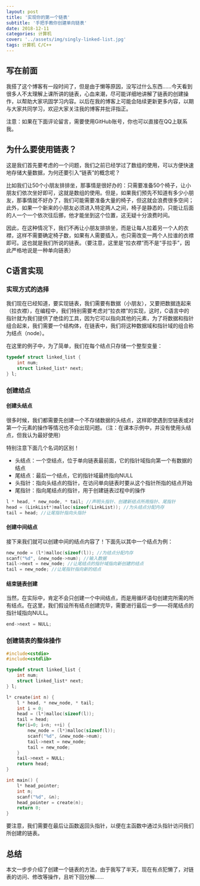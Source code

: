 ```yaml
---
layout: post
title: '实现你的第一个链表'
subtitle: '手把手教你创建单向链表'
date: 2018-12-11
categories: 计算机
cover: '../assets/img/singly-linked-list.jpg'
tags: 计算机 C/C++
---
```


## 写在前面

我搭了这个博客有一段时间了，但是由于懒等原因，没写过什么东西……今天看到很多人不太理解上课所讲的链表，心血来潮，尽可能详细地讲解了链表的创建操作，以帮助大家巩固学习内容。以后在我的博客上可能会陆续更新更多内容，以期与大家共同学习，欢迎大家关注我的博客并批评指正。

注意：如果在下面评论留言，需要使用GitHub账号，你也可以直接在QQ上联系我。

## 为什么要使用链表？

这是我们首先要考虑的一个问题，我们之前已经学过了数组的使用，可以方便快速地存储大量数据，为何还要引入“链表”的概念呢？

比如我们让50个小朋友排排坐，那事情是很好办的：只需要准备50个椅子，让小朋友们依次坐好即可，这就是数组的使用。但是，如果我们预先不知道有多少小朋友，那事情就不好办了，我们可能需要准备大量的椅子，但这就会浪费很多空间；此外，如果一个新来的小朋友必须进入特定两人之间，椅子是静态的，只能让后面的人一个一个依次往后挪，他才能坐到这个位置，这无疑十分浪费时间。

因此，在这种情况下，我们不再让小朋友排排坐，而是让每人拉着另一个人的衣襟，这样不需要确定椅子数，如果有人需要插入，也只需改变一两个人拉谁的衣襟即可。这也就是我们所说的链表。（要注意，这里是“拉衣襟”而不是“手拉手”，因此严格地说是一种单向链表）

## C语言实现

### 实现方式的选择

我们现在已经知道，要实现链表，我们需要有数据（小朋友），又要把数据连起来（拉衣襟），在编程中，我们特别需要考虑对“拉衣襟”的实现，这时，C语言中的指针就为我们提供了绝佳的工具，因为它可以指向其他的元素，为了将数据和指针组合起来，我们需要一个结构体，在链表中，我们将这种数据域和指针域的组合称为结点（node）。

在这里的例子中，为了简单，我们在每个结点只存储一个整型变量：

```cpp
typedef struct linked_list {
    int num;
    struct linked_list* next;
} l;
```

### 创建结点

#### 创建头结点

很多时候，我们都需要先创建一个不存储数据的头结点，这样即使遇到空链表或对第一个元素的操作等情况也不会出现问题。（注：在课本示例中，并没有使用头结点，但我认为最好使用）

特别注意下面几个名词的区别！

-   头结点：一个空结点，位于单向链表最前面，它的指针域指向第一个有数据的结点
-   尾结点：最后一个结点，它的指针域最终指向NULL
-   头指针：指向头结点的指针，在访问单向链表时要从这个指针所指的结点开始
-   尾指针：指向尾结点的指针，用于创建链表过程中的操作

```cpp
l * head, * new_node, * tail; //声明头指针、创建新结点所用指针、尾指针
head = (LinkList*)malloc(sizeof(LinkList)); //为头结点分配内存
tail = head; //让尾指针指向头指针
```

#### 创建中间结点

接下来我们就可以创建中间的结点内容了！下面先以其中一个结点为例：

```cpp
new_node = (l*)malloc(sizeof(l)); //为结点分配内存
scanf("%d", &new_node->num); //输入数据
tail->next = new_node; //让尾结点的指针域指向新创建的结点
tail = new_node; //让尾指针指向新的结点
```

#### 结束链表创建

当然，在实际中，肯定不会只创建一个中间结点，而是用循环语句创建完所需的所有结点。在这里，我们假设所有结点创建完毕，需要进行最后一步——将尾结点的指针域指向NULL。

```cpp
end->next = NULL;
```

### 创建链表的整体操作

```cpp
#include<cstdio>
#include<cstdlib>

typedef struct linked_list {
    int num;
    struct linked_list* next;
} l;

l* create(int n) {
    l * head, * new_node, * tail;
    int i = 0;
    head = (l*)malloc(sizeof(l));
    tail = head;
    for(i=0; i<n; ++i) {
        new_node = (l*)malloc(sizeof(l));
        scanf("%d", &new_node->num);
        tail->next = new_node;
        tail = new_node;
    }
    tail->next = NULL;
    return head;
}

int main() {
    l* head_pointer;
    int n;
    scanf("%d", &n);
    head_pointer = create(n);
    return 0;
}
```

要注意，我们需要在最后让函数返回头指针，以便在主函数中通过头指针访问我们所创建的链表。

## 总结

本文一步步介绍了创建一个链表的方法，由于我写了半天，现在有点犯懒了，对链表的访问、修改等操作，且听下回分解……
